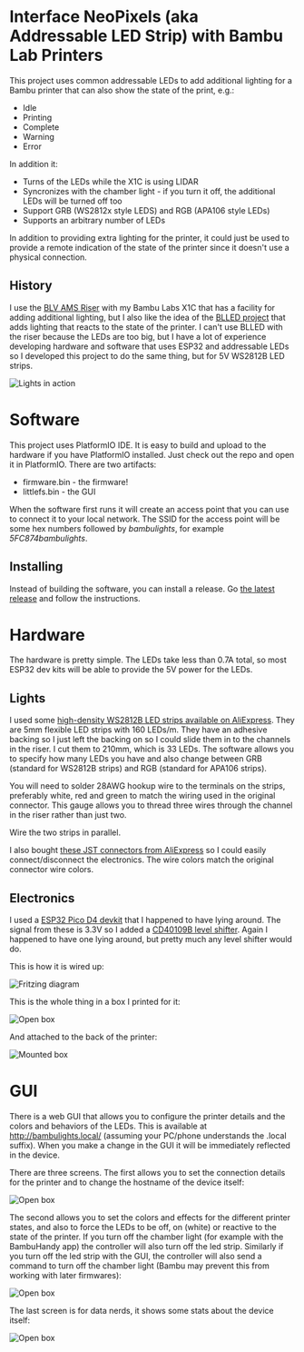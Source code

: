 # Interface NeoPixels (aka Addressable LED Strip) with Bambu Lab Printers
This project uses common addressable LEDs to add additional lighting for a Bambu printer that can also show the state of the print, e.g.:
* Idle
* Printing
* Complete
* Warning
* Error

In addition it:

* Turns of the LEDs while the X1C is using LIDAR
* Syncronizes with the chamber light - if you turn it off, the additional LEDs will be turned off too
* Support GRB (WS2812x style LEDS) and RGB (APA106 style LEDs)
* Supports an arbitrary number of LEDs

In addition to providing extra lighting for the printer, it could just be used to provide a remote indication of the state
of the printer since it doesn't use a physical connection.
## History
I use the [BLV AMS Riser](https://makerworld.com/en/models/19535) with my Bambu Labs X1C that has a facility for adding
additional lighting, but I also like the idea of the [BLLED project](https://github.com/DutchDevelop/BLLEDController)
that adds lighting that reacts to the state of the printer. I can't use BLLED with the riser because
the LEDs are too big, but I have a lot of experience developing hardware and software that uses ESP32 and 
addressable LEDs so I developed this project to do the same thing, but for 5V WS2812B LED strips.

![Lights in action](docs/IMG_0339.jpg)
# Software
This project uses PlatformIO IDE. It is easy to build and upload to the hardware if you have PlatformIO installed. Just
check out the repo and open it in PlatformIO. There are two artifacts:
- firmware.bin - the firmware!
- littlefs.bin - the GUI

When the software first runs it will create an access point that you can use to connect it to your local network.
The SSID for the access point will be some hex numbers followed by _bambulights_, for example _5FC874bambulights_.
## Installing
Instead of building the software, you can install a release. Go [the latest release](https://github.com/judge2005/BambuLights/releases)
and follow the instructions.
# Hardware
The hardware is pretty simple. The LEDs take less than 0.7A total, so most ESP32 dev kits will be able to provide the
5V power for the LEDs.
## Lights
I used some [high-density WS2812B LED strips available on AliExpress](https://a.aliexpress.com/_mOUCHh0).
They are 5mm flexible LED strips with 160 LEDs/m. They have an adhesive backing so I just left the backing on
so I could slide them in to the channels in the riser. I cut them to 210mm, which is 33 LEDs. The software allows
you to specify how many LEDs you have and also change between GRB (standard for WS2812B strips) and RGB (standard for APA106 strips).

You will need to solder 28AWG hookup wire to the terminals on the strips, preferably white, red and green to match the wiring used in the original
connector. This gauge allows you to thread three wires through the channel in the riser rather than just two.

Wire the two strips in parallel.

I also bought [these JST connectors from AliExpress](https://a.aliexpress.com/_mtc1dYm) so I could easily connect/disconnect the electronics.
The wire colors match the original connector wire colors.
## Electronics
I used a [ESP32 Pico D4 devkit](https://www.amazon.com/DIYmall-ESP32-PICO-KIT-Development-Board-ESP-32/dp/B00RSPTHE0) that I happened to have lying around. The signal from these is
3.3V so I added a [CD40109B level shifter](https://www.ti.com/product/CD40109B). Again I happened to have one lying around, but pretty much any level shifter
would do.

This is how it is wired up:

![Fritzing diagram](docs/BambuLights_bb.png)

This is the whole thing in a box I printed for it:

![Open box](docs/IMG_0336.jpg)

And attached to the back of the printer:

![Mounted box](docs/IMG_0337.jpg)
# GUI
There is a web GUI that allows you to configure the printer details and the colors and behaviors of the LEDs. This is
available at http://bambulights.local/ (assuming your PC/phone understands the .local suffix). When you make a
change in the GUI it will be immediately reflected in the device.

There are three screens. The first allows you to set the connection details for the printer and to change the hostname
of the device itself:

![Open box](docs/IMG_0340.jpg)

The second allows you to set the colors and effects for the different printer states, and also to force the LEDs to
be off, on (white) or reactive to the state of the printer. If you turn off the chamber light (for example with the BambuHandy app) the controller will also turn off the led strip.
Similarly if you turn off the led strip with the GUI, the controller will also send a command to turn off the chamber light (Bambu may prevent this from working with later firmwares):

![Open box](docs/IMG_0341.jpg)

The last screen is for data nerds, it shows some stats about the device itself:

![Open box](docs/IMG_0342.jpg)
